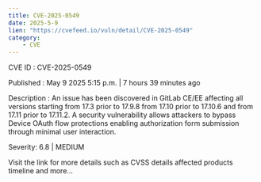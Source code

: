 ```yaml
---
title: CVE-2025-0549
date: 2025-5-9
lien: "https://cvefeed.io/vuln/detail/CVE-2025-0549"
category:
    - CVE
---
```


CVE ID : CVE-2025-0549

Published :  May 9
2025
5:15 p.m. | 7 hours
39 minutes ago

Description : An issue has been discovered in GitLab CE/EE affecting all versions starting from 17.3 prior to 17.9.8
from 17.10 prior to 17.10.6
and from 17.11 prior to 17.11.2. A security vulnerability allows attackers to bypass Device OAuth flow protections
enabling authorization form submission through minimal user interaction.

Severity: 6.8 | MEDIUM

Visit the link for more details
such as CVSS details
affected products
timeline
and more...
